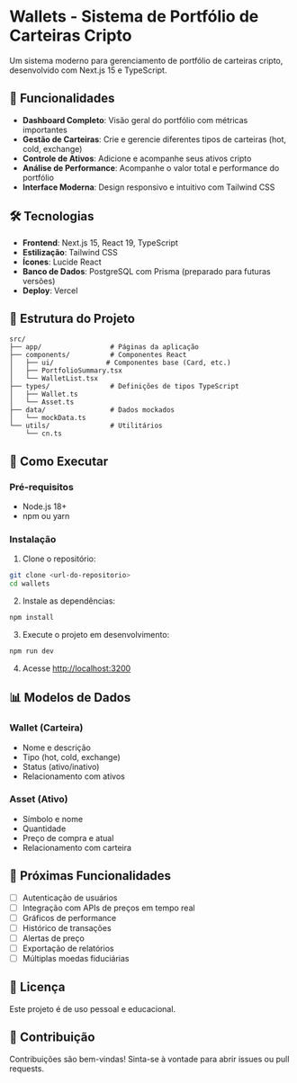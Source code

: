 # Wallets - Sistema de Portfólio de Carteiras Cripto

Um sistema moderno para gerenciamento de portfólio de carteiras cripto, desenvolvido com Next.js 15 e TypeScript.

## 🚀 Funcionalidades

- **Dashboard Completo**: Visão geral do portfólio com métricas importantes
- **Gestão de Carteiras**: Crie e gerencie diferentes tipos de carteiras (hot, cold, exchange)
- **Controle de Ativos**: Adicione e acompanhe seus ativos cripto
- **Análise de Performance**: Acompanhe o valor total e performance do portfólio
- **Interface Moderna**: Design responsivo e intuitivo com Tailwind CSS

## 🛠️ Tecnologias

- **Frontend**: Next.js 15, React 19, TypeScript
- **Estilização**: Tailwind CSS
- **Ícones**: Lucide React
- **Banco de Dados**: PostgreSQL com Prisma (preparado para futuras versões)
- **Deploy**: Vercel

## 📁 Estrutura do Projeto

```
src/
├── app/                 # Páginas da aplicação
├── components/          # Componentes React
│   ├── ui/             # Componentes base (Card, etc.)
│   ├── PortfolioSummary.tsx
│   └── WalletList.tsx
├── types/               # Definições de tipos TypeScript
│   ├── Wallet.ts
│   └── Asset.ts
├── data/                # Dados mockados
│   └── mockData.ts
└── utils/               # Utilitários
    └── cn.ts
```

## 🚀 Como Executar

### Pré-requisitos

- Node.js 18+ 
- npm ou yarn

### Instalação

1. Clone o repositório:
```bash
git clone <url-do-repositorio>
cd wallets
```

2. Instale as dependências:
```bash
npm install
```

3. Execute o projeto em desenvolvimento:
```bash
npm run dev
```

4. Acesse [http://localhost:3200](http://localhost:3200)

## 📊 Modelos de Dados

### Wallet (Carteira)
- Nome e descrição
- Tipo (hot, cold, exchange)
- Status (ativo/inativo)
- Relacionamento com ativos

### Asset (Ativo)
- Símbolo e nome
- Quantidade
- Preço de compra e atual
- Relacionamento com carteira

## 🔮 Próximas Funcionalidades

- [ ] Autenticação de usuários
- [ ] Integração com APIs de preços em tempo real
- [ ] Gráficos de performance
- [ ] Histórico de transações
- [ ] Alertas de preço
- [ ] Exportação de relatórios
- [ ] Múltiplas moedas fiduciárias

## 📝 Licença

Este projeto é de uso pessoal e educacional.

## 🤝 Contribuição

Contribuições são bem-vindas! Sinta-se à vontade para abrir issues ou pull requests.
